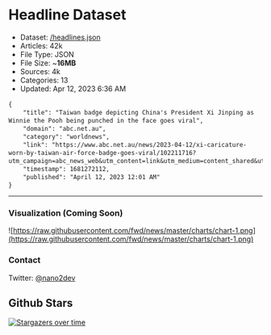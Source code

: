 # Headline Dataset

- Dataset: [/headlines.json](https://raw.githubusercontent.com/fwd/news/master/headlines.json) 
- Articles: 42k
- File Type: JSON
- File Size: ~**16MB**
- Sources: 4k
- Categories: 13
- Updated: Apr 12, 2023 6:36 AM

```
{
    "title": "Taiwan badge depicting China's President Xi Jinping as Winnie the Pooh being punched in the face goes viral",
    "domain": "abc.net.au",
    "category": "worldnews",
    "link": "https://www.abc.net.au/news/2023-04-12/xi-caricature-worn-by-taiwan-air-force-badge-goes-viral/102211716?utm_campaign=abc_news_web&utm_content=link&utm_medium=content_shared&utm_source=abc_news_web",
    "timestamp": 1681272112,
    "published": "April 12, 2023 12:01 AM"
}
```

---

### Visualization (Coming Soon)

![https://raw.githubusercontent.com/fwd/news/master/charts/chart-1.png](https://raw.githubusercontent.com/fwd/news/master/charts/chart-1.png)

### Contact 

Twitter: [@nano2dev](https://twitter.com/nano2dev)

## Github Stars

[![Stargazers over time](https://starchart.cc/fwd/news.svg)](https://starchart.cc/fwd/news)
